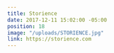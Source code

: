 ```yaml
---
title: Storience
date: 2017-12-11 15:02:00 -05:00
position: 18
image: "/uploads/STORIENCE.jpg"
link: https://storience.com
---
```


